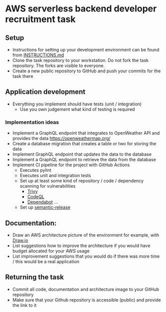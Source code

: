 # AWS serverless backend developer recruitment task

## Setup
- Instructions for setting up your development environment can be found from [INSTRUCTIONS.md](INSTRUCTIONS.md)
- Clone the task repository to your workstation. Do not fork the task repository. The forks are visible to everyone.
- Create a new public repository to GitHub and push your commits for the task there

## Application development 
- Everything you implement should have tests (unit / integration)
  - Use you own judgement what kind of testing is required
### Implementation ideas
- Implement a GraphQL endpoint that integrates to OpenWeather API and provides the data https://openweathermap.org/
- Create a database migration that creates a table or two for storing the data
- Implement GraphQL endpoint that updates the data to the database
- Implement a GraphQL endpoint to retrieve the data from the database
- Implement CI pipeline for the project with GitHub Actions 
  - Executes pylint
  - Executes unit and integration tests
  - Set up at least some kind of repository / code / dependency scanning for vulnerabilities
    - [Trivy](https://trivy.dev/)
    - [CodeQL](https://docs.github.com/en/code-security/code-scanning/introduction-to-code-scanning/about-code-scanning-with-codeql)
    - [Dependabot](https://docs.github.com/en/code-security/dependabot) ...
  - Set up [semantic-release](https://github.com/semantic-release/semantic-release) 

## Documentation:
- Draw an AWS architecture picture of the environment for example, with [Draw.io](https://app.diagrams.net/)
- List suggestions how to improve the architecture if you would have budget allocated for your AWS usage
- List improvement suggestions that you would do if there was more time / this would be a real application

## Returning the task
- Commit all code, documentation and architecture image to your GitHub repository
- Make sure that your Github repository is accessible (public) and provide the link to it




